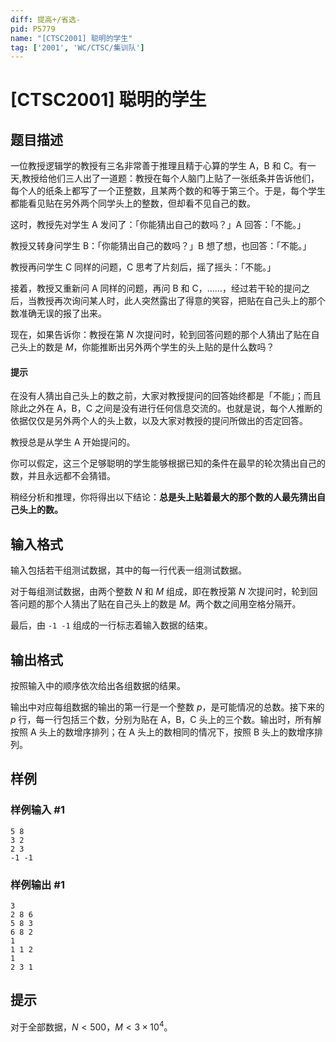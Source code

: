 ```yaml
---
diff: 提高+/省选-
pid: P5779
name: "[CTSC2001] 聪明的学生"
tag: ['2001', 'WC/CTSC/集训队']
---
```

# [CTSC2001] 聪明的学生
## 题目描述

一位教授逻辑学的教授有三名非常善于推理且精于心算的学生 A，B 和 C。有一天,教授给他们三人出了一道题：教授在每个人脑门上贴了一张纸条并告诉他们，每个人的纸条上都写了一个正整数，且某两个数的和等于第三个。于是，每个学生都能看见贴在另外两个同学头上的整数，但却看不见自己的数。

这时，教授先对学生 A 发问了：「你能猜出自己的数吗？」A 回答：「不能。」

教授又转身问学生 B：「你能猜出自己的数吗？」B 想了想，也回答：「不能。」

教授再问学生 C 同样的问题，C 思考了片刻后，摇了摇头：「不能。」

接着，教授又重新问 A 同样的问题，再问 B 和 C，……，经过若干轮的提问之后，当教授再次询问某人时，此人突然露出了得意的笑容，把贴在自己头上的那个数准确无误的报了出来。

现在，如果告诉你：教授在第 $N$ 次提问时，轮到回答问题的那个人猜出了贴在自己头上的数是 $M$，你能推断出另外两个学生的头上贴的是什么数吗？

#### 提示
在没有人猜出自己头上的数之前，大家对教授提问的回答始终都是「不能」；而且除此之外在 A，B，C 之间是没有进行任何信息交流的。也就是说，每个人推断的依据仅仅是另外两个人的头上数，以及大家对教授的提问所做出的否定回答。

教授总是从学生 A 开始提问的。

你可以假定，这三个足够聪明的学生能够根据已知的条件在最早的轮次猜出自己的数，并且永远都不会猜错。

稍经分析和推理，你将得出以下结论：**总是头上贴着最大的那个数的人最先猜出自己头上的数。**
## 输入格式

输入包括若干组测试数据，其中的每一行代表一组测试数据。

对于每组测试数据，由两个整数 $N$ 和 $M$ 组成，即在教授第 $N$ 次提问时，轮到回答问题的那个人猜出了贴在自己头上的数是 $M$。两个数之间用空格分隔开。

最后，由 `-1 -1` 组成的一行标志着输入数据的结束。
## 输出格式

按照输入中的顺序依次给出各组数据的结果。

输出中对应每组数据的输出的第一行是一个整数 $p$，是可能情况的总数。接下来的 $p$ 行，每一行包括三个数，分别为贴在 A，B，C 头上的三个数。输出时，所有解按照 A 头上的数增序排列；在 A 头上的数相同的情况下，按照 B 头上的数增序排列。
## 样例

### 样例输入 #1
```
5 8
3 2
2 3
-1 -1
```
### 样例输出 #1
```
3
2 8 6
5 8 3
6 8 2
1
1 1 2
1
2 3 1
```
## 提示

对于全部数据，$N<500$，$M<3\times 10^4$。

